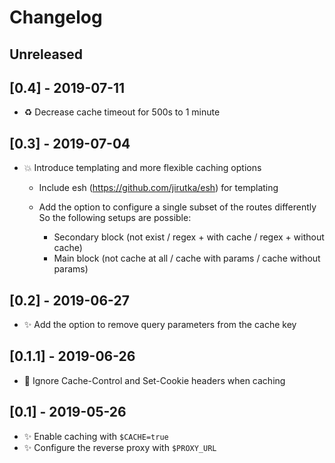 # Changelog

## Unreleased

## [0.4] - 2019-07-11
- ♻️ Decrease cache timeout for 500s to 1 minute

## [0.3] - 2019-07-04
- 💥 Introduce templating and more flexible caching options
    - Include esh (https://github.com/jirutka/esh) for templating
    - Add the option to configure a single subset of the routes differently
      So the following setups are possible:

      * Secondary block (not exist / regex + with cache / regex + without cache)
      * Main block (not cache at all / cache with params / cache without params)

## [0.2] - 2019-06-27
- ✨ Add the option to remove query parameters from the cache key

## [0.1.1] - 2019-06-26
- 🐛 Ignore Cache-Control and Set-Cookie headers when caching

## [0.1] - 2019-05-26

- ✨ Enable caching with `$CACHE=true`
- ✨ Configure the reverse proxy with `$PROXY_URL`
